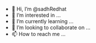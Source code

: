 - 👋 Hi, I’m @sadhRedhat
- 👀 I’m interested in ...
- 🌱 I’m currently learning ...
- 💞️ I’m looking to collaborate on ...
- 📫 How to reach me ...

<!---
sadhRedhat/sadhRedhat is a ✨ special ✨ repository because its `README.md` (this file) appears on your GitHub profile.
You can click the Preview link to take a look at your changes.
--->

